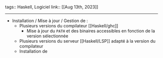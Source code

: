 tags:: Haskell, Logiciel
link::
[[Aug 13th, 2023]]
***

- Installation / Mise à jour / Gestion de :
	- Plusieurs versions du compilateur [[Haskell/ghc]]
		- Mise à jour du `PATH` et des binaires accessibles en fonction de la version sélectionnée
	- Plusieurs versions du serveur [[Haskell/LSP]] adapté à la version du compilateur
	- Installation de